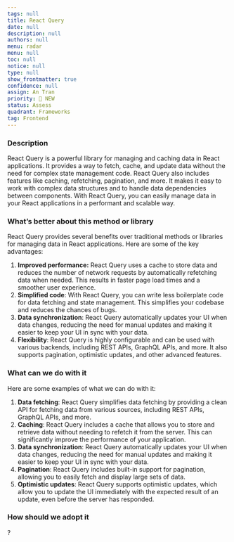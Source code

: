 ```yaml
---
tags: null
title: React Query
date: null
description: null
authors: null
menu: radar
menu: null
toc: null
notice: null
type: null
show_frontmatter: true
confidence: null
assign: An Tran
priority: 🌟 NEW
status: Assess
quadrant: Frameworks
tag: Frontend
---
```


<!-- table_of_contents 570b108f-a120-4523-863c-a37915aee880 -->

### Description

React Query is a powerful library for managing and caching data in React applications. It provides a way to fetch, cache, and update data without the need for complex state management code. React Query also includes features like caching, refetching, pagination, and more. It makes it easy to work with complex data structures and to handle data dependencies between components. With React Query, you can easily manage data in your React applications in a performant and scalable way.

### What’s better about this method or library

React Query provides several benefits over traditional methods or libraries for managing data in React applications. Here are some of the key advantages:

1. **Improved performance:** React Query uses a cache to store data and reduces the number of network requests by automatically refetching data when needed. This results in faster page load times and a smoother user experience.
1. **Simplified code**: With React Query, you can write less boilerplate code for data fetching and state management. This simplifies your codebase and reduces the chances of bugs.
1. **Data synchronization**: React Query automatically updates your UI when data changes, reducing the need for manual updates and making it easier to keep your UI in sync with your data.
1. **Flexibility**: React Query is highly configurable and can be used with various backends, including REST APIs, GraphQL APIs, and more. It also supports pagination, optimistic updates, and other advanced features.

### What can we do with it

Here are some examples of what we can do with it:

1. **Data fetching**: React Query simplifies data fetching by providing a clean API for fetching data from various sources, including REST APIs, GraphQL APIs, and more.
1. **Caching**: React Query includes a cache that allows you to store and retrieve data without needing to refetch it from the server. This can significantly improve the performance of your application.
1. **Data synchronization**: React Query automatically updates your UI when data changes, reducing the need for manual updates and making it easier to keep your UI in sync with your data.
1. **Pagination**: React Query includes built-in support for pagination, allowing you to easily fetch and display large sets of data.
1. **Optimistic updates**: React Query supports optimistic updates, which allow you to update the UI immediately with the expected result of an update, even before the server has responded.

### How should we adopt it

?

<!-- child_database 0be2c93b-585a-4e11-b209-81b091689bd8 -->

